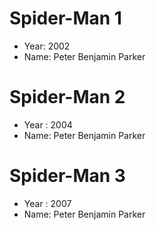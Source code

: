 # Spider-Man 1
- Year: 2002
- Name: Peter Benjamin Parker

# Spider-Man 2
- Year : 2004
- Name: Peter Benjamin Parker

# Spider-Man 3
- Year : 2007
- Name: Peter Benjamin Parker
